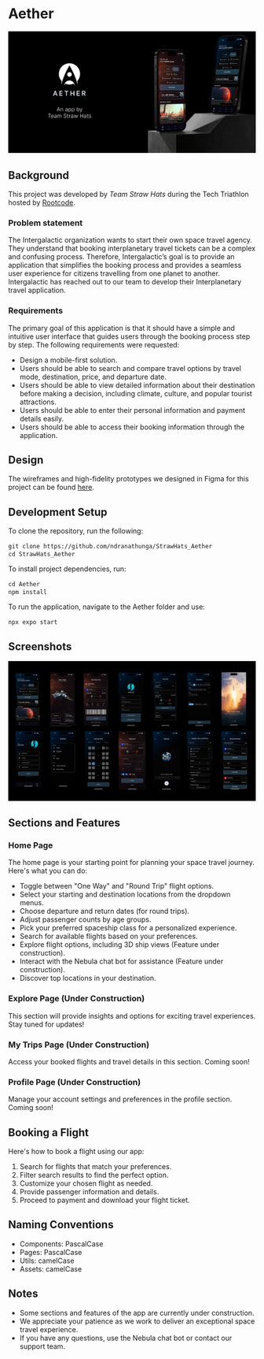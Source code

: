 # Aether

![Aether Banner](img/Banner-md.png)

## Background

This project was developed by _Team Straw Hats_ during the Tech Triathlon hosted by [Rootcode](https://rootcodelabs.com/).

### Problem statement

The Intergalactic organization wants to start their own space travel agency. They understand that booking
interplanetary travel tickets can be a complex and confusing process. Therefore, Intergalactic’s goal is to provide an
application that simplifies the booking process and provides a seamless user experience for citizens travelling from one
planet to another. Intergalactic has reached out to our team to develop their Interplanetary travel application.

### Requirements

The primary goal of this application is that it should have a simple and intuitive user interface that guides users through the booking process step
by step. The following requirements were requested:

- Design a mobile-first solution. 
- Users should be able to search and compare travel options by travel mode, destination, price, and departure date.
- Users should be able to view detailed information about their destination before making a decision, including climate, culture, and popular tourist attractions.
- Users should be able to enter their personal information and payment details easily.
- Users should be able to access their booking information through the application.

## Design

The wireframes and high-fidelity prototypes we designed in Figma for this project can be found [here](https://www.figma.com/file/qHEIX9aWKrSiyBTGJMDe8k/Aether?type=design&node-id=65-762&mode=design&t=3ZcbQRyEpn0WYahN-0).

## Development Setup

To clone the repository, run the following:

    git clone https://github.com/ndranathunga/StrawHats_Aether
    cd StrawHats_Aether

To install project dependencies, run:

    cd Aether
    npm install

To run the application, navigate to the Aether folder and use:

    npx expo start

## Screenshots

![Aether Screnshots](img/Screenshots.png)

## Sections and Features

### Home Page

The home page is your starting point for planning your space travel journey. Here's what you can do:

- Toggle between "One Way" and "Round Trip" flight options.
- Select your starting and destination locations from the dropdown menus.
- Choose departure and return dates (for round trips).
- Adjust passenger counts by age groups.
- Pick your preferred spaceship class for a personalized experience.
- Search for available flights based on your preferences.
- Explore flight options, including 3D ship views (Feature under construction).
- Interact with the Nebula chat bot for assistance (Feature under construction).
- Discover top locations in your destination.

### Explore Page (Under Construction)

This section will provide insights and options for exciting travel experiences. Stay tuned for updates!

### My Trips Page (Under Construction)

Access your booked flights and travel details in this section. Coming soon!

### Profile Page (Under Construction)

Manage your account settings and preferences in the profile section. Coming soon!

## Booking a Flight

Here's how to book a flight using our app:

1. Search for flights that match your preferences.
2. Filter search results to find the perfect option.
3. Customize your chosen flight as needed.
4. Provide passenger information and details.
5. Proceed to payment and download your flight ticket.

## Naming Conventions

- Components: PascalCase
- Pages: PascalCase
- Utils: camelCase
- Assets: camelCase

## Notes

- Some sections and features of the app are currently under construction.
- We appreciate your patience as we work to deliver an exceptional space travel experience.
- If you have any questions, use the Nebula chat bot or contact our support team.

